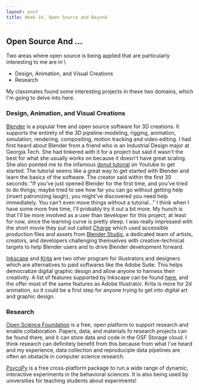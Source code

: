```yaml
---
layout: post
title: Week 14, Open Source and Beyond   
---
```


## Open Source And ... 
Two areas where open source is being applied that are particularly interesting to me are in \\ 
- Design, Animation, and Visual Creations 
- Research 

My classmates found some interesting projects in these two domains, which I'm going to delve into here. 

<!--more-->

### Design, Animation, and Visual Creations 

[Blender](https://www.blender.org) is a popular free and open source software for 3D creations. It supports the entirety of the 3D pipeline-modeling, rigging, animation, simulation, rendering, compositing, motion tracking and video editing. I had first heard about Blender from a friend who is an Industrial Design major at Georgia Tech. She had tinkered with it for a project but said it wasn't the best for what she usually works on because it doesn't have great scaling. She also pointed me to the infamous [donut tutorial](https://www.youtube.com/watch?v=nIoXOplUvAw) on Youtube to get started. The tutorial seems like a great way to get started with Blender and learn the basics of the software. The creator said within the first 30 seconds: "If you’ve just opened Blender for the first time, and you’ve tried to do things; maybe tried to see how far you can go without getting help {insert patronizing laugh}, you might’ve discovered you need help immediately. You can’t even move things without a tutorial..." I think when I have some more free time, I'll probably try it out a bit more. My hunch is that I'll be more involved as a user than developer for this project, at least for now, since the learning curve is pretty steep. I was really impressed with the short movie they put out called *[Charge](https://www.youtube.com/watch?v=UXqq0ZvbOnk)* which used accessible production files and assets from [Blender Studio](https://studio.blender.org/welcome/), a dedicated team of artists, creators, and developers challenging themselves with creative-technical targets to help Blender users and to drive Blender development forward. 

[Inkscape](https://inkscape.org) and [Krita](https://krita.org/en/) are two other program for illustrators and designers which are alternatives to paid softwares like the Adobe Suite. This helps democratize digital graphic design and allow anyone to harness their creativity. A list of features supported by Inkscape can be found [here](https://inkscape.org/about/features/), and the offer most of the same features as Adobe Illustrator. Krita is more for 2d animation, so it could be a first step for anyone trying to get into digital art and graphic design. 

### Research 

[Open Science Foundation](https://osf.io) is a free, open platform to support research and enable collaboration. Papers, data, and materials fo research projects can be found there, and it can store data and code in the OSF Storage cloud. I think research can definitely benefit from this because from what I've heard and my experience, data collection and reproduciple data pipelines are often an obstacle in computer science research. 

[PsycoPy](https://psychopy.org/index.html) is a free cross-platform package to run a wide range of dynamic, interactive experiments in the behavioral sciences. It is also being used by universities for teaching students about experiments! 
